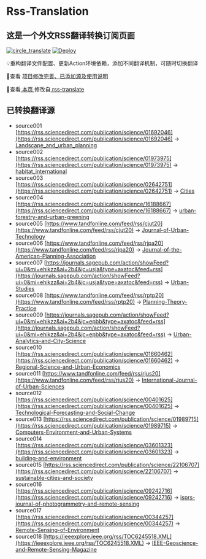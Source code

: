 #  Rss-Translation

## 这是一个外文RSS翻译转换订阅页面 

[![circle_translate](https://github.com/zacharyzhang0092/RSS-translation2/actions/workflows/circle_translate.yml/badge.svg)](https://github.com/zacharyzhang0092/RSS-translation2/actions/workflows/circle_translate.yml) [![Deploy](https://github.com/zacharyzhang0092/RSS-translation2/actions/workflows/jekyll-gh-pages.yml/badge.svg)](https://github.com/zacharyzhang0092/RSS-translation2/actions/workflows/jekyll-gh-pages.yml)

 💡重构翻译文件配置、更新Action环境依赖，添加不同翻译机制，可随时切换翻译

 📢查看 [项目修改完善、已添加源及使用说明](https://github.com/rcy1314/Rss-Translation/tree/main/illustrate)

 📢查看[ 本页 ](https://rcy1314.github.io/Rss-Translation) 修改自[ rss-translate ](https://github.com/talengu/rss-translate)

## 已转换翻译源
 - source001 [https://rss.sciencedirect.com/publication/science/01692046](https://rss.sciencedirect.com/publication/science/01692046) -> [Landscape_and_urban_planning](rss/Landscape_and_urban_planning.xml)
 - source002 [https://rss.sciencedirect.com/publication/science/01973975](https://rss.sciencedirect.com/publication/science/01973975) -> [habitat_international](rss/habitat_international.xml)
 - source003 [https://rss.sciencedirect.com/publication/science/02642751](https://rss.sciencedirect.com/publication/science/02642751) -> [Cities](rss/Cities.xml)
 - source004 [https://rss.sciencedirect.com/publication/science/16188667](https://rss.sciencedirect.com/publication/science/16188667) -> [urban-forestry-and-urban-greening](rss/urban-forestry-and-urban-greening.xml)
 - source005 [https://www.tandfonline.com/feed/rss/cjut20](https://www.tandfonline.com/feed/rss/cjut20) -> [Journal-of-Urban-Technology](rss/Journal-of-Urban-Technology.xml)
 - source006 [https://www.tandfonline.com/feed/rss/rjpa20](https://www.tandfonline.com/feed/rss/rjpa20) -> [Journal-of-the-American-Planning-Association](rss/Journal-of-the-American-Planning-Association.xml)
 - source007 [https://journals.sagepub.com/action/showFeed?ui=0&mi=ehikzz&ai=2b4&jc=usja&type=axatoc&feed=rss](https://journals.sagepub.com/action/showFeed?ui=0&mi=ehikzz&ai=2b4&jc=usja&type=axatoc&feed=rss) -> [Urban-Studies](rss/Urban-Studies.xml)
 - source008 [https://www.tandfonline.com/feed/rss/rptp20](https://www.tandfonline.com/feed/rss/rptp20) -> [Planning-Theory-Practice](rss/Planning-Theory-Practice.xml)
 - source009 [https://journals.sagepub.com/action/showFeed?ui=0&mi=ehikzz&ai=2b4&jc=epbb&type=axatoc&feed=rss](https://journals.sagepub.com/action/showFeed?ui=0&mi=ehikzz&ai=2b4&jc=epbb&type=axatoc&feed=rss) -> [Urban-Analytics-and-City-Science](rss/Urban-Analytics-and-City-Science.xml)
 - source010 [https://rss.sciencedirect.com/publication/science/01660462](https://rss.sciencedirect.com/publication/science/01660462) -> [Regional-Science-and-Urban-Economics](rss/Regional-Science-and-Urban-Economics.xml)
 - source011 [https://www.tandfonline.com/feed/rss/rjus20](https://www.tandfonline.com/feed/rss/rjus20) -> [International-Journal-of-Urban-Sciences](rss/International-Journal-of-Urban-Sciences.xml)
 - source012 [https://rss.sciencedirect.com/publication/science/00401625](https://rss.sciencedirect.com/publication/science/00401625) -> [Technological-Forecasting-and-Social-Change](rss/Technological-Forecasting-and-Social-Change.xml)
 - source013 [https://rss.sciencedirect.com/publication/science/01989715](https://rss.sciencedirect.com/publication/science/01989715) -> [Computers-Environment-and-Urban-Systems](rss/Computers-Environment-and-Urban-Systems.xml)
 - source014 [https://rss.sciencedirect.com/publication/science/03601323](https://rss.sciencedirect.com/publication/science/03601323) -> [building-and-environment](rss/building-and-environment.xml)
 - source015 [https://rss.sciencedirect.com/publication/science/22106707](https://rss.sciencedirect.com/publication/science/22106707) -> [sustainable-cities-and-society](rss/sustainable-cities-and-society.xml)
 - source016 [https://rss.sciencedirect.com/publication/science/09242716](https://rss.sciencedirect.com/publication/science/09242716) -> [isprs-journal-of-photogrammetry-and-remote-sensing](rss/isprs-journal-of-photogrammetry-and-remote-sensing.xml)
 - source017 [https://rss.sciencedirect.com/publication/science/00344257](https://rss.sciencedirect.com/publication/science/00344257) -> [Remote-Sensing-of-Environment](rss/Remote-Sensing-of-Environment.xml)
 - source018 [https://ieeexplore.ieee.org/rss/TOC6245518.XML](https://ieeexplore.ieee.org/rss/TOC6245518.XML) -> [IEEE-Geoscience-and-Remote-Sensing-Magazine](rss/IEEE-Geoscience-and-Remote-Sensing-Magazine.xml)
